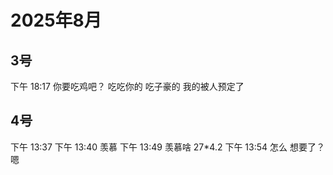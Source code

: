 # 2025年8月

<script setup lang="ts">
import { QTagColors } from 'fake-qq-ui';

</script>

## 3号

<q-window title="我的世界话题群">
    <q-tip>下午 18:17</q-tip>
    <q-text name="⩌⩊⩌." tag="LV100 群犯人(少女控" :tag-color="QTagColors.purple" avatar="https://q2.qlogo.cn/headimg_dl?dst_uin=2944162986&spec=100">你要吃鸡吧？</q-text>
    <q-text name="重奏六弦" tag="LV100 花飞" :tag-color="QTagColors.blue" avatar="https://q2.qlogo.cn/headimg_dl?dst_uin=488741813&spec=100">吃吃你的</q-text>
    <q-text name="⩌⩊⩌." tag="LV100 群犯人(少女控" :tag-color="QTagColors.purple" avatar="https://q2.qlogo.cn/headimg_dl?dst_uin=2944162986&spec=100">吃子豪的</q-text>
    <q-text name="⩌⩊⩌." tag="LV100 群犯人(少女控" :tag-color="QTagColors.purple" avatar="https://q2.qlogo.cn/headimg_dl?dst_uin=2944162986&spec=100">我的被人预定了</q-text>

</q-window>

## 4号

<q-window title="我的世界话题群">
    <q-tip>下午 13:37</q-tip>
    <q-image name="重奏六弦" tag="LV100 花飞" :tag-color="QTagColors.blue" avatar="https://q2.qlogo.cn/headimg_dl?dst_uin=488741813&spec=100" src="/img/2025-8-4-1.jfif"></q-image>
    <q-tip>下午 13:40</q-tip>
    <q-text name="无奈的系统君" tag="LV70 白丝控" :tag-color="QTagColors.purple" avatar="https://q2.qlogo.cn/headimg_dl?dst_uin=1592417016&spec=100">羡慕</q-text>
    <q-tip>下午 13:49</q-tip>
    <q-text name="⩌⩊⩌." tag="LV100 群犯人(少女控" :tag-color="QTagColors.purple" avatar="https://q2.qlogo.cn/headimg_dl?dst_uin=2944162986&spec=100">羡慕啥</q-text>
    <q-text name="无奈的系统君" tag="LV70 白丝控" :tag-color="QTagColors.purple" avatar="https://q2.qlogo.cn/headimg_dl?dst_uin=1592417016&spec=100">27*4.2</q-text>
    <q-tip>下午 13:54</q-tip>
    <q-text name="⩌⩊⩌." tag="LV100 群犯人(少女控" :tag-color="QTagColors.purple" avatar="https://q2.qlogo.cn/headimg_dl?dst_uin=2944162986&spec=100">怎么</q-text>
    <q-text name="⩌⩊⩌." tag="LV100 群犯人(少女控" :tag-color="QTagColors.purple" avatar="https://q2.qlogo.cn/headimg_dl?dst_uin=2944162986&spec=100">想要了？</q-text>
    <q-text name="#️" tag="LV62 白丝足控" :tag-color="QTagColors.purple" avatar="https://q2.qlogo.cn/headimg_dl?dst_uin=3314518364&spec=100">嗯</q-text>

</q-window>